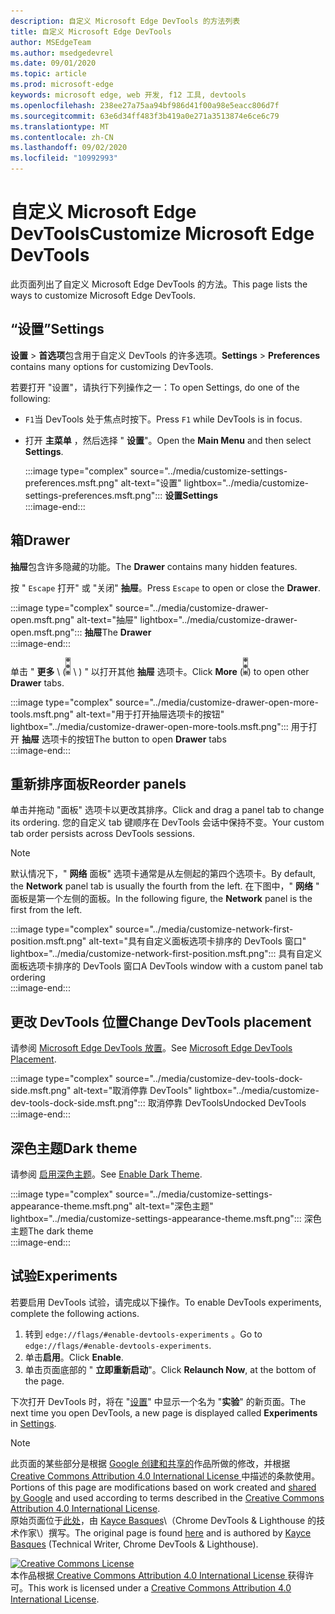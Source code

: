 ```yaml
---
description: 自定义 Microsoft Edge DevTools 的方法列表
title: 自定义 Microsoft Edge DevTools
author: MSEdgeTeam
ms.author: msedgedevrel
ms.date: 09/01/2020
ms.topic: article
ms.prod: microsoft-edge
keywords: microsoft edge, web 开发, f12 工具, devtools
ms.openlocfilehash: 238ee27a75aa94bf986d41f00a98e5eacc806d7f
ms.sourcegitcommit: 63e6d34ff483f3b419a0e271a3513874e6ce6c79
ms.translationtype: MT
ms.contentlocale: zh-CN
ms.lasthandoff: 09/02/2020
ms.locfileid: "10992993"
---
```

<!-- Copyright Kayce Basques 

   Licensed under the Apache License, Version 2.0 (the "License");
   you may not use this file except in compliance with the License.
   You may obtain a copy of the License at

       https://www.apache.org/licenses/LICENSE-2.0

   Unless required by applicable law or agreed to in writing, software
   distributed under the License is distributed on an "AS IS" BASIS,
   WITHOUT WARRANTIES OR CONDITIONS OF ANY KIND, either express or implied.
   See the License for the specific language governing permissions and
   limitations under the License.  -->





# <span data-ttu-id="468e4-104">自定义 Microsoft Edge DevTools</span><span class="sxs-lookup"><span data-stu-id="468e4-104">Customize Microsoft Edge DevTools</span></span>   

  

<span data-ttu-id="468e4-105">此页面列出了自定义 Microsoft Edge DevTools 的方法。</span><span class="sxs-lookup"><span data-stu-id="468e4-105">This page lists the ways to customize Microsoft Edge DevTools.</span></span>  

## <span data-ttu-id="468e4-106">“设置”</span><span class="sxs-lookup"><span data-stu-id="468e4-106">Settings</span></span>   

<span data-ttu-id="468e4-107">**设置**  > **首选项**包含用于自定义 DevTools 的许多选项。</span><span class="sxs-lookup"><span data-stu-id="468e4-107">**Settings** > **Preferences** contains many options for customizing DevTools.</span></span>  

<span data-ttu-id="468e4-108">若要打开 "设置"，请执行下列操作之一：</span><span class="sxs-lookup"><span data-stu-id="468e4-108">To open Settings, do one of the following:</span></span>  

*   <span data-ttu-id="468e4-109">`F1`当 DevTools 处于焦点时按下。</span><span class="sxs-lookup"><span data-stu-id="468e4-109">Press `F1` while DevTools is in focus.</span></span>  
*   <span data-ttu-id="468e4-110">打开 **主菜单** ，然后选择 " **设置**"。</span><span class="sxs-lookup"><span data-stu-id="468e4-110">Open the **Main Menu** and then select **Settings**.</span></span>  
    
    :::image type="complex" source="../media/customize-settings-preferences.msft.png" alt-text="设置" lightbox="../media/customize-settings-preferences.msft.png":::
       **<span data-ttu-id="468e4-112">设置</span><span class="sxs-lookup"><span data-stu-id="468e4-112">Settings</span></span>**  
    :::image-end:::  
    
## <span data-ttu-id="468e4-113">箱</span><span class="sxs-lookup"><span data-stu-id="468e4-113">Drawer</span></span>   

<span data-ttu-id="468e4-114">**抽屉**包含许多隐藏的功能。</span><span class="sxs-lookup"><span data-stu-id="468e4-114">The **Drawer** contains many hidden features.</span></span>  

<span data-ttu-id="468e4-115">按 " `Escape` 打开" 或 "关闭" **抽屉**。</span><span class="sxs-lookup"><span data-stu-id="468e4-115">Press `Escape` to open or close the **Drawer**.</span></span>  

:::image type="complex" source="../media/customize-drawer-open.msft.png" alt-text="抽屉" lightbox="../media/customize-drawer-open.msft.png":::
   <span data-ttu-id="468e4-117">**抽屉**</span><span class="sxs-lookup"><span data-stu-id="468e4-117">The **Drawer**</span></span>  
:::image-end:::  

<span data-ttu-id="468e4-118">单击 " **更多** \ (![ 更多 ][ImageMoreIcon] \ ) " 以打开其他 **抽屉** 选项卡。</span><span class="sxs-lookup"><span data-stu-id="468e4-118">Click **More** \(![More][ImageMoreIcon]\) to open other **Drawer** tabs.</span></span>  

:::image type="complex" source="../media/customize-drawer-open-more-tools.msft.png" alt-text="用于打开抽屉选项卡的按钮" lightbox="../media/customize-drawer-open-more-tools.msft.png":::
   <span data-ttu-id="468e4-120">用于打开 **抽屉** 选项卡的按钮</span><span class="sxs-lookup"><span data-stu-id="468e4-120">The button to open **Drawer** tabs</span></span>  
:::image-end:::  

## <span data-ttu-id="468e4-121">重新排序面板</span><span class="sxs-lookup"><span data-stu-id="468e4-121">Reorder panels</span></span>   

<span data-ttu-id="468e4-122">单击并拖动 "面板" 选项卡以更改其排序。</span><span class="sxs-lookup"><span data-stu-id="468e4-122">Click and drag a panel tab to change its ordering.</span></span>  <span data-ttu-id="468e4-123">您的自定义 tab 键顺序在 DevTools 会话中保持不变。</span><span class="sxs-lookup"><span data-stu-id="468e4-123">Your custom tab order persists across DevTools sessions.</span></span>  

> [!NOTE]
> <span data-ttu-id="468e4-124">默认情况下，" **网络** 面板" 选项卡通常是从左侧起的第四个选项卡。</span><span class="sxs-lookup"><span data-stu-id="468e4-124">By default, the **Network** panel tab is usually the fourth from the left.</span></span>  <span data-ttu-id="468e4-125">在下图中，" **网络** " 面板是第一个左侧的面板。</span><span class="sxs-lookup"><span data-stu-id="468e4-125">In the following figure, the **Network** panel is the first from the left.</span></span>  

:::image type="complex" source="../media/customize-network-first-position.msft.png" alt-text="具有自定义面板选项卡排序的 DevTools 窗口" lightbox="../media/customize-network-first-position.msft.png":::
   <span data-ttu-id="468e4-127">具有自定义面板选项卡排序的 DevTools 窗口</span><span class="sxs-lookup"><span data-stu-id="468e4-127">A DevTools window with a custom panel tab ordering</span></span>  
:::image-end:::  

## <span data-ttu-id="468e4-128">更改 DevTools 位置</span><span class="sxs-lookup"><span data-stu-id="468e4-128">Change DevTools placement</span></span>   

<span data-ttu-id="468e4-129">请参阅 [Microsoft Edge DevTools 放置][DevToolsPlacement]。</span><span class="sxs-lookup"><span data-stu-id="468e4-129">See [Microsoft Edge DevTools Placement][DevToolsPlacement].</span></span>  

:::image type="complex" source="../media/customize-dev-tools-dock-side.msft.png" alt-text="取消停靠 DevTools" lightbox="../media/customize-dev-tools-dock-side.msft.png":::
   <span data-ttu-id="468e4-131">取消停靠 DevTools</span><span class="sxs-lookup"><span data-stu-id="468e4-131">Undocked DevTools</span></span>  
:::image-end:::  

## <span data-ttu-id="468e4-132">深色主题</span><span class="sxs-lookup"><span data-stu-id="468e4-132">Dark theme</span></span>   

<span data-ttu-id="468e4-133">请参阅 [启用深色主题][DarkTheme]。</span><span class="sxs-lookup"><span data-stu-id="468e4-133">See [Enable Dark Theme][DarkTheme].</span></span>  

:::image type="complex" source="../media/customize-settings-appearance-theme.msft.png" alt-text="深色主题" lightbox="../media/customize-settings-appearance-theme.msft.png":::
   <span data-ttu-id="468e4-135">深色主题</span><span class="sxs-lookup"><span data-stu-id="468e4-135">The dark theme</span></span>  
:::image-end:::  

## <span data-ttu-id="468e4-136">试验</span><span class="sxs-lookup"><span data-stu-id="468e4-136">Experiments</span></span>   

<span data-ttu-id="468e4-137">若要启用 DevTools 试验，请完成以下操作。</span><span class="sxs-lookup"><span data-stu-id="468e4-137">To enable DevTools experiments, complete the following actions.</span></span>  

1.  <span data-ttu-id="468e4-138">转到 `edge://flags/#enable-devtools-experiments` 。</span><span class="sxs-lookup"><span data-stu-id="468e4-138">Go to `edge://flags/#enable-devtools-experiments`.</span></span>  
1.  <span data-ttu-id="468e4-139">单击**启用**。</span><span class="sxs-lookup"><span data-stu-id="468e4-139">Click **Enable**.</span></span>  
1.  <span data-ttu-id="468e4-140">单击页面底部的 " **立即重新启动**"。</span><span class="sxs-lookup"><span data-stu-id="468e4-140">Click **Relaunch Now**, at the bottom of the page.</span></span>  

<span data-ttu-id="468e4-141">下次打开 DevTools 时，将在 "[设置](#settings)" 中显示一个名为 "**实验**" 的新页面。</span><span class="sxs-lookup"><span data-stu-id="468e4-141">The next time you open DevTools, a new page is displayed called **Experiments** in [Settings](#settings).</span></span>  

<!--  
   

  
-->  

<!-- image links -->  

[ImageMoreIcon]: ../media/more-icon.msft.png  

<!-- links -->  

[DevToolsPlacement]: ./placement.md "更改 Microsoft Edge DevTools 位置 |Microsoft 文档"  
[DarkTheme]: ./dark-theme.md "在 Microsoft Edge DevTools 中启用深色主题 |Microsoft 文档"  

> [!NOTE]
> <span data-ttu-id="468e4-144">此页面的某些部分是根据 [Google 创建和共享的][GoogleSitePolicies]作品所做的修改，并根据[ Creative Commons Attribution 4.0 International License ][CCA4IL]中描述的条款使用。</span><span class="sxs-lookup"><span data-stu-id="468e4-144">Portions of this page are modifications based on work created and [shared by Google][GoogleSitePolicies] and used according to terms described in the [Creative Commons Attribution 4.0 International License][CCA4IL].</span></span>  
> <span data-ttu-id="468e4-145">原始页面位于[此处](https://developers.google.com/web/tools/chrome-devtools/customize/index)，由 [Kayce Basques][KayceBasques]\（Chrome DevTools \& Lighthouse 的技术作家\）撰写。</span><span class="sxs-lookup"><span data-stu-id="468e4-145">The original page is found [here](https://developers.google.com/web/tools/chrome-devtools/customize/index) and is authored by [Kayce Basques][KayceBasques] \(Technical Writer, Chrome DevTools \& Lighthouse\).</span></span>  

[![Creative Commons License][CCby4Image]][CCA4IL]  
<span data-ttu-id="468e4-147">本作品根据[ Creative Commons Attribution 4.0 International License ][CCA4IL]获得许可。</span><span class="sxs-lookup"><span data-stu-id="468e4-147">This work is licensed under a [Creative Commons Attribution 4.0 International License][CCA4IL].</span></span>  

[CCA4IL]: https://creativecommons.org/licenses/by/4.0  
[CCby4Image]: https://i.creativecommons.org/l/by/4.0/88x31.png  
[GoogleSitePolicies]: https://developers.google.com/terms/site-policies  
[KayceBasques]: https://developers.google.com/web/resources/contributors/kaycebasques  
